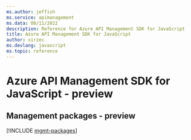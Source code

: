 ```yaml
---
ms.author: jeffish
ms.service: apimanagement
ms.data: 08/11/2022
description: Reference for Azure API Management SDK for JavaScript
title: Azure API Management SDK for JavaScript
author: xirzec
ms.devlang: javascript
ms.topic: reference
---
```

# Azure API Management SDK for JavaScript - preview

## Management packages - preview
[!INCLUDE [mgmt-packages](api-management-mgmt-index.md)]